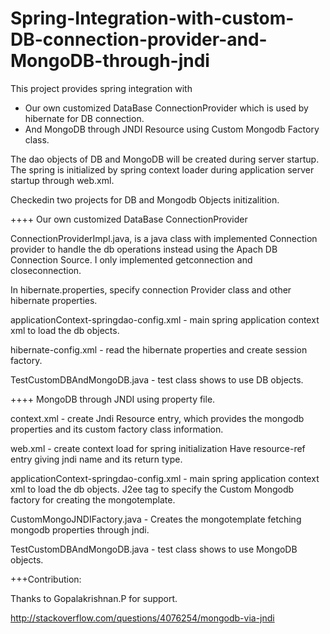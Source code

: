 Spring-Integration-with-custom-DB-connection-provider-and-MongoDB-through-jndi
==============================================================================

This project provides spring integration with 
- Our own customized DataBase ConnectionProvider which is used by hibernate for DB connection.
- And MongoDB through JNDI Resource using Custom Mongodb Factory class.

The dao objects of DB and MongoDB will be created during server startup. 
The spring is initialized by spring context loader during application server startup through web.xml.

Checkedin two projects for DB and Mongodb Objects initizalition.

++++ Our own customized DataBase ConnectionProvider

ConnectionProviderImpl.java, is a java class with implemented Connection provider to handle the db operations instead using the Apach DB Connection Source.
I only implemented getconnection and closeconnection.

In hibernate.properties, specify connection Provider class and other hibernate properties.

applicationContext-springdao-config.xml - main spring application context xml to load the db  objects.

hibernate-config.xml  - read the hibernate properties and create session factory.

TestCustomDBAndMongoDB.java - test class shows to use DB objects.


++++ MongoDB through JNDI using property file.

context.xml - create Jndi Resource entry, which provides the mongodb properties and its custom factory class information.

web.xml - create context load for spring initialization
		  Have resource-ref entry giving jndi name and its return type.

applicationContext-springdao-config.xml - main spring application context xml to load the db  objects.
J2ee tag to specify the Custom Mongodb factory for creating the mongotemplate.
					
CustomMongoJNDIFactory.java - Creates the mongotemplate fetching mongodb properties through jndi.

TestCustomDBAndMongoDB.java - test class shows to use MongoDB objects.


+++Contribution:
	
Thanks to Gopalakrishnan.P for support.				

http://stackoverflow.com/questions/4076254/mongodb-via-jndi



